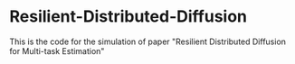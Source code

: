 # Resilient-Distributed-Diffusion
This is the code for the simulation of paper "Resilient Distributed Diffusion for Multi-task Estimation"
